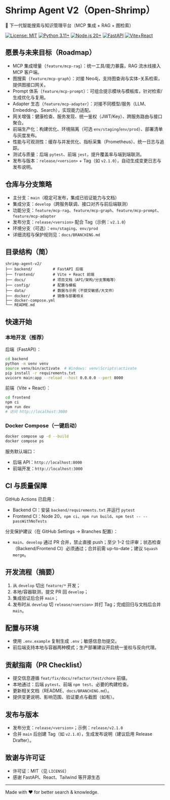 # Shrimp Agent V2（Open-Shrimp）

🦐 下一代智能搜索与知识管理平台（MCP 集成 + RAG + 图检索）

[![License: MIT](https://img.shields.io/badge/License-MIT-yellow.svg)](LICENSE)
[![Python 3.11+](https://img.shields.io/badge/python-3.11+-blue.svg)](https://www.python.org/downloads/)
[![Node.js 20+](https://img.shields.io/badge/node.js-20+-green.svg)](https://nodejs.org/)
[![FastAPI](https://img.shields.io/badge/FastAPI-00a393.svg)](https://fastapi.tiangolo.com/)
[![Vite+React](https://img.shields.io/badge/Vite%2BReact-18+-61dafb.svg)](https://vitejs.dev/)

## 愿景与未来目标（Roadmap）

- MCP 集成增量（`feature/mcp-rag`）：统一工具/能力暴露，RAG 流水线接入 MCP 客户端。
- 图搜索（`feature/mcp-graph`）：对接 Neo4j，支持图查询与实体-关系检索，提供图接口网关。
- Prompt 体系（`feature/mcp-prompt`）：可组合提示模块与模板库，针对检索/生成优化与复用。
- Adapter 生态（`feature/mcp-adapter`）：对接不同模型/服务（LLM、Embedding、Search），实现能力适配。
- 网关增强：健康检查、服务发现、统一鉴权（JWT/Key）、跨服务路由与接口聚合。
- 前端生产化：构建优化、环境隔离（可选 `env/staging`/`env/prod`）、部署清单与灰度发布。
- 性能与可观测性：缓存与并发优化、指标采集（Prometheus）、统一日志与追踪。
- 测试与质量：后端 `pytest`、前端 `jest`，提升覆盖率与端到端联测。
- 发布与版本：`release/<version>` + Tag（如 `v2.1.0`），自动生成变更日志与发布说明。

## 仓库与分支策略

- 主分支：`main`（稳定可发布，集成已验证能力与文档）
- 集成分支：`develop`（跨服务联调、接口对齐与前后端联测）
- 功能分支：`feature/mcp-rag`、`feature/mcp-graph`、`feature/mcp-prompt`、`feature/mcp-adapter`
- 发布分支：`release/<version>` 配合 Tag（示例：`v2.1.0`）
- 环境分支（可选）：`env/staging`、`env/prod`
- 详细流程与保护规则见：`docs/BRANCHING.md`

## 目录结构（简）

```
shrimp-agent-v2/
├── backend/         # FastAPI 后端
├── frontend/        # Vite + React 前端
├── docs/            # 项目文档（API/架构/分支策略等）
├── config/          # 配置与模板
├── data/            # 数据与示例（不提交敏感/大文件）
├── docker/          # 镜像与部署相关
├── docker-compose.yml
└── README.md
```

## 快速开始

### 本地开发（推荐）

后端（FastAPI）：

```bash
cd backend
python -m venv venv
source venv/bin/activate  # Windows: venv\Scripts\activate
pip install -r requirements.txt
uvicorn main:app --reload --host 0.0.0.0 --port 8000
```

前端（Vite + React）：

```bash
cd frontend
npm ci
npm run dev
# 访问 http://localhost:3000
```

### Docker Compose（一键启动）

```bash
docker compose up -d --build
docker compose ps
```

服务默认端口：
- 后端 API：`http://localhost:8000`
- 前端开发：`http://localhost:3000`

## CI 与质量保障

GitHub Actions 已启用：
- Backend CI：安装 `backend/requirements.txt` 并运行 `pytest`
- Frontend CI：Node 20，`npm ci`、`npm run build`、`npm test -- --passWithNoTests`

分支保护建议（在 GitHub Settings → Branches 配置）：
- `main`、`develop` 通过 PR 合并，禁止直接 push；至少 1–2 位评审；状态检查（Backend/Frontend CI）必须通过；合并前需 up-to-date；建议 `Squash merge`。

## 开发流程（摘要）

1) 从 `develop` 切出 `feature/*` 开发；
2) 本地/容器联测，提交 PR 回 `develop`；
3) 集成验证后合并 `main`；
4) 发布时从 `develop` 切 `release/<version>` 并打 Tag；完成回归与文档后合并 `main`。

## 配置与环境

- 使用 `.env.example` 复制生成 `.env`；敏感信息勿提交。
- 前后端支持本地与容器两种模式；生产部署建议开启统一鉴权与反向代理。

## 贡献指南（PR Checklist）

- 提交信息遵循 `feat/fix/docs/refactor/test/chore` 前缀。
- 本地通过：后端 `pytest`、前端 `npm test`、必要的构建检查。
- 更新相关文档（README、`docs/BRANCHING.md`）。
- 提供变更说明、影响范围、验证要点与截图（如有）。

## 发布与版本

- 发布分支：`release/<version>`；示例：`release/v2.1.0`
- 合并 `main` 后创建 Tag（如 `v2.1.0`），生成发布说明（建议启用 Release Drafter）。

## 致谢与许可证

- 许可证：MIT（见 `LICENSE`）
- 感谢 FastAPI、React、Tailwind 等开源生态

---

Made with ❤ for better search & knowledge.